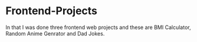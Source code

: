 # Frontend-Projects
In that I was done three frontend web projects and these are BMI Calculator, Random Anime Genrator and Dad Jokes.
